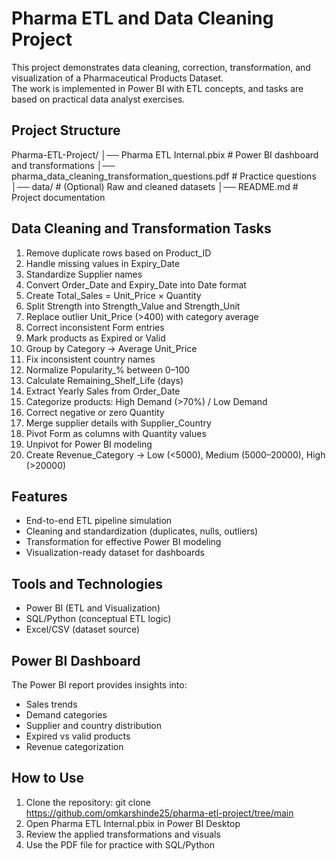 # Pharma ETL and Data Cleaning Project

This project demonstrates data cleaning, correction, transformation, and visualization of a Pharmaceutical Products Dataset.  
The work is implemented in Power BI with ETL concepts, and tasks are based on practical data analyst exercises.

## Project Structure
Pharma-ETL-Project/
│── Pharma ETL Internal.pbix   # Power BI dashboard and transformations
│── pharma_data_cleaning_transformation_questions.pdf  # Practice questions
│── data/                      # (Optional) Raw and cleaned datasets
│── README.md                  # Project documentation

## Data Cleaning and Transformation Tasks
1. Remove duplicate rows based on Product_ID  
2. Handle missing values in Expiry_Date  
3. Standardize Supplier names  
4. Convert Order_Date and Expiry_Date into Date format  
5. Create Total_Sales = Unit_Price × Quantity  
6. Split Strength into Strength_Value and Strength_Unit  
7. Replace outlier Unit_Price (>400) with category average  
8. Correct inconsistent Form entries  
9. Mark products as Expired or Valid  
10. Group by Category → Average Unit_Price  
11. Fix inconsistent country names  
12. Normalize Popularity_% between 0–100  
13. Calculate Remaining_Shelf_Life (days)  
14. Extract Yearly Sales from Order_Date  
15. Categorize products: High Demand (>70%) / Low Demand  
16. Correct negative or zero Quantity  
17. Merge supplier details with Supplier_Country  
18. Pivot Form as columns with Quantity values  
19. Unpivot for Power BI modeling  
20. Create Revenue_Category → Low (<5000), Medium (5000–20000), High (>20000)  

## Features
- End-to-end ETL pipeline simulation  
- Cleaning and standardization (duplicates, nulls, outliers)  
- Transformation for effective Power BI modeling  
- Visualization-ready dataset for dashboards  

## Tools and Technologies
- Power BI (ETL and Visualization)  
- SQL/Python (conceptual ETL logic)  
- Excel/CSV (dataset source)  

## Power BI Dashboard
The Power BI report provides insights into:  
- Sales trends  
- Demand categories  
- Supplier and country distribution  
- Expired vs valid products  
- Revenue categorization  

## How to Use
1. Clone the repository:
   git clone https://github.com/omkarshinde25/pharma-etl-project/tree/main
2. Open Pharma ETL Internal.pbix in Power BI Desktop  
3. Review the applied transformations and visuals  
4. Use the PDF file for practice with SQL/Python
